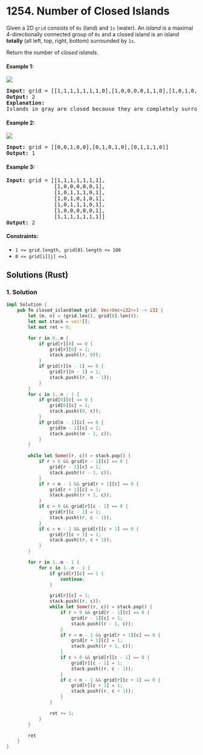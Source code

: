 # 1254. Number of Closed Islands
Given a 2D `grid` consists of `0s` (land) and `1s` (water).  An *island* is a maximal 4-directionally connected group of `0s` and a closed island is an island **totally** (all left, top, right, bottom) surrounded by `1s`.

Return the number of *closed islands*.

#### Example 1:
![](https://assets.leetcode.com/uploads/2019/10/31/sample_3_1610.png)
<pre>
<strong>Input:</strong> grid = [[1,1,1,1,1,1,1,0],[1,0,0,0,0,1,1,0],[1,0,1,0,1,1,1,0],[1,0,0,0,0,1,0,1],[1,1,1,1,1,1,1,0]]
<strong>Output:</strong> 2
<strong>Explanation:</strong>
Islands in gray are closed because they are completely surrounded by water (group of 1s).
</pre>

#### Example 2:
![](https://assets.leetcode.com/uploads/2019/10/31/sample_4_1610.png)
<pre>
<strong>Input:</strong> grid = [[0,0,1,0,0],[0,1,0,1,0],[0,1,1,1,0]]
<strong>Output:</strong> 1
</pre>

#### Example 3:
<pre>
<strong>Input:</strong> grid = [[1,1,1,1,1,1,1],
               [1,0,0,0,0,0,1],
               [1,0,1,1,1,0,1],
               [1,0,1,0,1,0,1],
               [1,0,1,1,1,0,1],
               [1,0,0,0,0,0,1],
               [1,1,1,1,1,1,1]]
<strong>Output:</strong> 2
</pre>

#### Constraints:
* `1 <= grid.length, grid[0].length <= 100`
* `0 <= grid[i][j] <=1`

## Solutions (Rust)

### 1. Solution
```Rust
impl Solution {
    pub fn closed_island(mut grid: Vec<Vec<i32>>) -> i32 {
        let (m, n) = (grid.len(), grid[0].len());
        let mut stack = vec![];
        let mut ret = 0;

        for r in 0..m {
            if grid[r][0] == 0 {
                grid[r][0] = 1;
                stack.push((r, 0));
            }
            if grid[r][n - 1] == 0 {
                grid[r][n - 1] = 1;
                stack.push((r, n - 1));
            }
        }
        for c in 1..n - 1 {
            if grid[0][c] == 0 {
                grid[0][c] = 1;
                stack.push((0, c));
            }
            if grid[m - 1][c] == 0 {
                grid[m - 1][c] = 1;
                stack.push((m - 1, c));
            }
        }

        while let Some((r, c)) = stack.pop() {
            if r > 0 && grid[r - 1][c] == 0 {
                grid[r - 1][c] = 1;
                stack.push((r - 1, c));
            }
            if r < m - 1 && grid[r + 1][c] == 0 {
                grid[r + 1][c] = 1;
                stack.push((r + 1, c));
            }
            if c > 0 && grid[r][c - 1] == 0 {
                grid[r][c - 1] = 1;
                stack.push((r, c - 1));
            }
            if c < n - 1 && grid[r][c + 1] == 0 {
                grid[r][c + 1] = 1;
                stack.push((r, c + 1));
            }
        }

        for r in 1..m - 1 {
            for c in 1..n - 1 {
                if grid[r][c] == 1 {
                    continue;
                }

                grid[r][c] = 1;
                stack.push((r, c));
                while let Some((r, c)) = stack.pop() {
                    if r > 0 && grid[r - 1][c] == 0 {
                        grid[r - 1][c] = 1;
                        stack.push((r - 1, c));
                    }
                    if r < m - 1 && grid[r + 1][c] == 0 {
                        grid[r + 1][c] = 1;
                        stack.push((r + 1, c));
                    }
                    if c > 0 && grid[r][c - 1] == 0 {
                        grid[r][c - 1] = 1;
                        stack.push((r, c - 1));
                    }
                    if c < n - 1 && grid[r][c + 1] == 0 {
                        grid[r][c + 1] = 1;
                        stack.push((r, c + 1));
                    }
                }

                ret += 1;
            }
        }

        ret
    }
}
```
